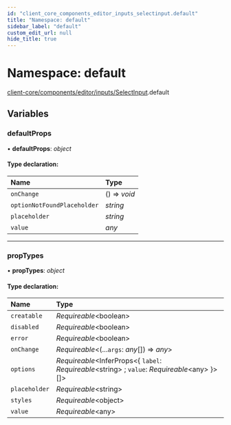 ```yaml
---
id: "client_core_components_editor_inputs_selectinput.default"
title: "Namespace: default"
sidebar_label: "default"
custom_edit_url: null
hide_title: true
---
```


# Namespace: default

[client-core/components/editor/inputs/SelectInput](client_core_components_editor_inputs_selectinput.md).default

## Variables

### defaultProps

• **defaultProps**: *object*

#### Type declaration:

Name | Type |
:------ | :------ |
`onChange` | () => *void* |
`optionNotFoundPlaceholder` | *string* |
`placeholder` | *string* |
`value` | *any* |

___

### propTypes

• **propTypes**: *object*

#### Type declaration:

Name | Type |
:------ | :------ |
`creatable` | *Requireable*<boolean\> |
`disabled` | *Requireable*<boolean\> |
`error` | *Requireable*<boolean\> |
`onChange` | *Requireable*<(...`args`: *any*[]) => *any*\> |
`options` | *Requireable*<InferProps<{ `label`: *Requireable*<string\> ; `value`: *Requireable*<any\>  }\>[]\> |
`placeholder` | *Requireable*<string\> |
`styles` | *Requireable*<object\> |
`value` | *Requireable*<any\> |
